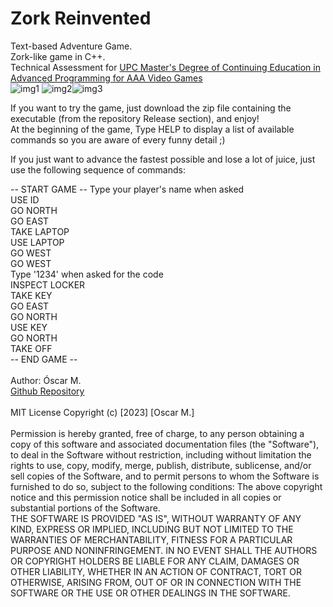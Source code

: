 # Zork Reinvented
Text-based Adventure Game.\
Zork-like game in C++.\
Technical Assessment for [UPC Master's Degree of Continuing Education in Advanced Programming for AAA Video Games](https://www.talent.upc.edu/ing/estudis/formacio/curs/201200/master-degree-advanced-programming-aaa-video-games/)\
![img1](https://github.com/oooscaaar/zork-reinvented/assets/16454493/6a7740ca-304b-413f-b711-3afda651daa3)
![img2](https://github.com/oooscaaar/zork-reinvented/assets/16454493/890ec981-ec7e-499a-9c3e-d5a7e633a04d)![img3](https://github.com/oooscaaar/zork-reinvented/assets/16454493/10463665-8f2b-43bf-b7b0-1a8fd7bbfad1)


If you want to try the game, just download the zip file containing the executable (from the repository Release section), and enjoy!\
At the beginning of the game, Type HELP to display a list of available commands so you are aware of every funny detail ;)

If you just want to advance the fastest possible and lose a lot of juice, just use the following sequence of commands:

-- START GAME --
Type your player's name when asked\
USE ID\
GO NORTH\
GO EAST\
TAKE LAPTOP\
USE LAPTOP\
GO WEST\
GO WEST\
Type '1234' when asked for the code\
INSPECT LOCKER\
TAKE KEY\
GO EAST\
GO NORTH\
USE KEY\
GO NORTH\
TAKE OFF\
-- END GAME --
\
\
Author: Óscar M.\
[Github Repository](https://github.com/oooscaaar/zork-reinvented)\
\
MIT License
Copyright (c) [2023] [Oscar M.]
\
\
Permission is hereby granted, free of charge, to any person obtaining a copy
of this software and associated documentation files (the "Software"), to deal
in the Software without restriction, including without limitation the rights
to use, copy, modify, merge, publish, distribute, sublicense, and/or sell
copies of the Software, and to permit persons to whom the Software is
furnished to do so, subject to the following conditions:
The above copyright notice and this permission notice shall be included in all
copies or substantial portions of the Software.\
THE SOFTWARE IS PROVIDED "AS IS", WITHOUT WARRANTY OF ANY KIND, EXPRESS OR
IMPLIED, INCLUDING BUT NOT LIMITED TO THE WARRANTIES OF MERCHANTABILITY,
FITNESS FOR A PARTICULAR PURPOSE AND NONINFRINGEMENT. IN NO EVENT SHALL THE
AUTHORS OR COPYRIGHT HOLDERS BE LIABLE FOR ANY CLAIM, DAMAGES OR OTHER
LIABILITY, WHETHER IN AN ACTION OF CONTRACT, TORT OR OTHERWISE, ARISING FROM,
OUT OF OR IN CONNECTION WITH THE SOFTWARE OR THE USE OR OTHER DEALINGS IN THE
SOFTWARE.
